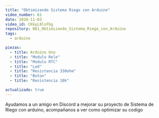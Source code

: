 ```yaml
---
title: "Obtimizando Sistema Riego con Arduino"
video_number: 61
date: 2020-11-03
video_id: CKkyL8lsFbg
repository: 061_Obtimizando_Sistema_Riego_con_Arduino
tags:
  - arduino

piezas:
  - title: Arduino Uno
  - title: "Modulo Rele"
  - title: "Modulo RTC"
  - title: "Led"
  - title: "Resistencia 330ohm"
  - title: "Boton"
  - title: "Resistencia 10k"

actualizado: true
---
```


Ayudamos a un amigo en Discord a mejorar su proyecto de Sistema de Riego con arduino, acompañanos a ver como optimizar su codigo
